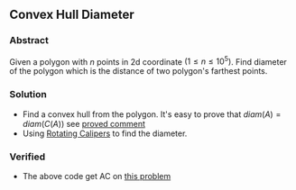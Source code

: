 ## Convex Hull Diameter
### Abstract
Given a polygon with $n$ points in 2d coordinate $(1 \leq n \leq 10^5)$. Find diameter of the polygon which is the distance of two polygon's farthest points.

### Solution
- Find a convex hull from the polygon. It's easy to prove that $diam(A) = diam(C(A))$ see [proved comment](https://math.stackexchange.com/questions/1836008/the-diameter-of-a-convex-hull)
- Using [Rotating Calipers](https://en.wikipedia.org/wiki/Rotating_calipers) to find the diameter.

### Verified
- The above code get AC on [this problem](https://open.kattis.com/problems/roberthood)
